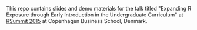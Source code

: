 This repo contains slides and demo materials for the talk 
titled "Expanding R Exposure through Early Introduction in 
the Undergraduate Curriculum" at [RSummit 2015](http://info.cbs.dk/rsummit2015) 
at Copenhagen Business School, Denmark.